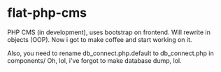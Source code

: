 flat-php-cms
============

PHP CMS (in development), uses bootstrap on frontend.
Will rewrite in objects (OOP). Now i got to make coffee and start working on it.

Also, you need to rename db_connect.php.default to db_connect.php in components/
Oh, lol, i've forgot to make database dump, lol.
